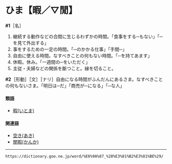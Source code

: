 # ひま【暇／▽閒】

**\#1**［名］
1. 継続する動作などの合間に生じるわずかの時間。「食事をする─もない」「─を見て外出する」
2. 事をするための一定の時間。「─のかかる仕事」「手間─」
3. 自由に使える時間。なすべきことの何もない時間。「─を持てあます」
4. 休暇。休み。「一週間の─をいただく」
5. 主従・夫婦などの関係を斷つこと。縁を切ること。
    

**\#2**［形動］［文］［ナリ］自由になる時間がふんだんにあるさま。なすべきことの何もないさま。「明日は─だ」「商売が─になる」「─な人」

#### 類語

-   [暇(いとま)](https://dictionary.goo.ne.jp/word/%E6%9A%87_%28%E3%81%84%E3%81%A8%E3%81%BE%29/#jn-14080)

#### 関連語

-   [空き(あき)](https://dictionary.goo.ne.jp/word/%E7%A9%BA%E3%81%8D/#jn-2372)
-   [閒暇(かんか)](https://dictionary.goo.ne.jp/word/%E9%96%91%E6%9A%87/#jn-47547)

---
`https://dictionary.goo.ne.jp/word/%E6%9A%87_%28%E3%81%B2%E3%81%BE%29/`